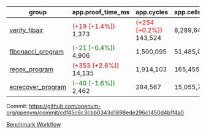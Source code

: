 | group | app.proof_time_ms | app.cycles | app.cells_used | leaf.proof_time_ms | leaf.cycles | leaf.cells_used |
| -- | -- | -- | -- | -- | -- | -- |
| [verify_fibair](https://github.com/openvm-org/openvm/blob/benchmark-results/benchmarks-pr/1350/verify_fibair-cdf45c6c3cbb0343d1898ede296c1450d4b1f4a0.md) |<span style='color: red'>(+19 [+1.4%])</span> 1,373 | <span style='color: red'>(+254 [+0.2%])</span> 143,524 |  8,289,643 |- | - | - |
| [fibonacci_program](https://github.com/openvm-org/openvm/blob/benchmark-results/benchmarks-pr/1350/fibonacci-cdf45c6c3cbb0343d1898ede296c1450d4b1f4a0.md) |<span style='color: green'>(-21 [-0.4%])</span> 4,906 |  1,500,095 |  51,485,080 |- | - | - |
| [regex_program](https://github.com/openvm-org/openvm/blob/benchmark-results/benchmarks-pr/1350/regex-cdf45c6c3cbb0343d1898ede296c1450d4b1f4a0.md) |<span style='color: red'>(+353 [+2.6%])</span> 14,135 |  1,914,103 |  165,455,373 |- | - | - |
| [ecrecover_program](https://github.com/openvm-org/openvm/blob/benchmark-results/benchmarks-pr/1350/ecrecover-cdf45c6c3cbb0343d1898ede296c1450d4b1f4a0.md) |<span style='color: green'>(-40 [-1.6%])</span> 2,462 |  284,567 |  15,055,723 |- | - | - |


Commit: https://github.com/openvm-org/openvm/commit/cdf45c6c3cbb0343d1898ede296c1450d4b1f4a0

[Benchmark Workflow](https://github.com/openvm-org/openvm/actions/runs/13232451694)
